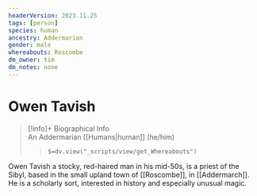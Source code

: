 ```yaml
---
headerVersion: 2023.11.25
tags: [person]
species: human
ancestry: Addermarian
gender: male
whereabouts: Roscombe
dm_owner: tim
dm_notes: none
---
```

# Owen Tavish
>[!info]+ Biographical Info  
> An Addermarian [[Humans|human]] (he/him)  
>> `$=dv.view("_scripts/view/get_Whereabouts")`

Owen Tavish a stocky, red-haired man in his mid-50s, is a priest of the Sibyl, based in the small upland town of [[Roscombe]], in [[Addermarch]]. He is a scholarly sort, interested in history and especially unusual magic. 